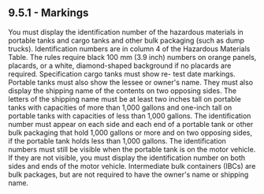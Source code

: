 ## 9.5.1 - Markings
You must display the identification number of the hazardous materials in portable tanks and cargo tanks and other bulk packaging (such as dump trucks). Identification numbers are in column 4 of the Hazardous Materials Table. The rules require black 100 mm (3.9 inch) numbers on orange panels, placards, or a white, diamond-shaped background if no placards are required. Specification cargo tanks must show re- test date markings.
Portable tanks must also show the lessee or owner's name. They must also display the shipping name of the contents on two opposing sides. The letters of the shipping name must be at least two inches tall on portable tanks with capacities of more than 1,000 gallons and one-inch tall on portable tanks with capacities of less than 1,000 gallons. The identification number must appear on each side and each end of a portable tank or other bulk packaging that hold 1,000 gallons or more and on two opposing sides, if the portable tank holds less than 1,000 gallons. The identification numbers must still be visible when the portable tank is on the motor vehicle. If they are not visible, you must display the identification number on both sides and ends of the motor vehicle.
Intermediate bulk containers (IBCs) are bulk packages, but are not required to have the owner's name or shipping name.